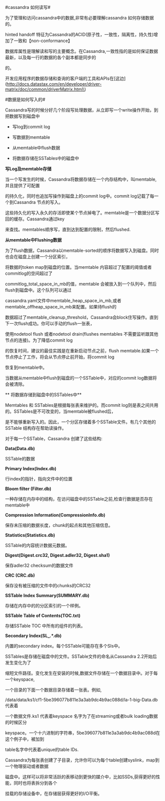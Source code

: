 #cassandra 如何读写#



为了管理和访问cassandra中的数据,非常有必要理解cassandra 如何存储数据的。

hinted handoff 特征为Cassandra的ACID\(原子性，一致性，隔离性，持久性\)增加了一致和【non-conformance】

数据库属性是理解读和写的主要概念。在Cassandra,一致性指的是如何保证数据最新，以及每一行的数据的各个副本都是同步的

的。



开发应用程序的数据存储和查询的客户端的工具和APIs在\[这边\]\(http://docs.datastax.com/en/developer/driver-matrix/doc/common/driverMatrix.html\)



#数据是如何写入的#



Cassandra写的时候分好几个阶段写处理数据，从立即写一个write操作开始，到把数据写到磁盘中

- 写log到commit log

- 写数据到memtable

- 从memtable中flush数据

- 将数据存储在SSTables中的磁盘中



**写Log及memtable存储**



当一个写发生的时候，Cassandra将数据存储在一个内存结构中，叫memtable,并且提供了可配置

的持久化，同时也追加写操作到磁盘上的commit log中。commit log记载了每一个到Cassandra 节点的写入。

这些持久化的写入永久的存活即使某个节点掉电了。memtable是一个数据分区写回的缓存。Cassandra通过key

来查找。memtables顺序写，直到达到配置的限制，然后flushed.



**从memtable中Flushing数据**



为了flush数据，Cassandra以memtable-sorted的顺序将数据写入到磁盘。同时也会在磁盘上创建一个分区索引，

将数据的token map到磁盘的位置。当memtable 内容超过了配置的阈值或者commitlog的空间超过了

commitlog_total_space_in_mb的值，memtable 会被放入到一个队列中，然后flush到磁盘中。这个队列可以通过

cassandra.yaml文件中memtable_heap_space_in_mb,或者memtable_offheap_space_in_mb来配置。如果待flush的

数据超过了memtable_cleanup_threshold，Cassandra会block住写操作。直到下一次flush成功。你可以手动的flush一张表，

使用nodetool flush 或者nodetool drain(flushes memtables 不需要监听跟其他节点的连接)。为了降低commit log

的恢复时间，建议的最佳实践是在重新启动节点之前，flush memtable.如果一个节点停止了工作，将会从节点停止前开始，将commit log

恢复到memtable中。



当数据从memtable中flush到磁盘的一个SSTable中，对应的commit log数据将会被清除。



** 将数据存储到磁盘中的SSTables中**



Memtables 和 SSTables是根据每张表来维护的。而commit log则是表之间共用的。SSTables是不可改变的，当memtable被flushed后，

是不能够重新写入的。因此，一个分区存储着多个SSTable文件。有几个其他的SSTable 结构存在帮助读操作。



对于每一个SSTable，Cassandra 创建了这些结构:



**Data(Data.db)**



  SSTable的数据



**Primary Index(Index.db)**



  行index的指针，指向文件中的位置



**Bloom filter (Filter.db)**



  一种存储在内存中的结构，在访问磁盘中的SSTable之前,检查行数据是否存在memtable中



**Compression Information(CompressionInfo.db)**



  保存未压缩的数据长度，chunk的起点和其他压缩信息。



**Statistics(Statistics.db)**



  SSTable的内容统计数据元数据。



**Digest(Digest.crc32, Digest.adler32, Digest.sha1)**



  保存adler32 checksum的数据文件



**CRC (CRC.db)**



  保存没有被压缩的文件中的chunks的CRC32



**SSTable Index Summary(SUMMARY.db)**



  存储在内存中的的分区索引的一个样例。



**SSTable Table of Contents(TOC.txt)**



  存储SSTable TOC 中所有的组件的列表。



**Secondary Index(SL_.*.db)**



  内置的secondary index。每个SSTable可能存在多个SIs中。



SSTables是存储在磁盘中的文件。SSTable文件的命名从Cassandra 2.2开始后发生变化为了

缩短文件路径。变化发生在安装的时候,数据文件存储在一个数据目录中。对于每一个keyspace,

一个目录的下面一个数据目录存储着一张表。例如,

/data/data/ks1/cf1-5be396077b811e3a3ab9dc4b9ac088d/la-1-big-Data.db 代表着

一个数据文件.ks1 代表着keyspace 名字为了在streaming或者bulk loading数据的时候区分

keyspace。一个十六进制的字符串，5be396077b811e3a3ab9dc4b9ac088d在这个例子中，被加到

table名字中代表着unique的table IDs.



Cassandra为每张表创建了子目录，允许你可以为每个table创建syslink，map到一个物理驱动或者数据

磁盘中。这样可以将非常活跃的表移动到更快的媒介中，比如SSDs,获得更好的性能，同时也将表拆分到各个

挂载的存储设备中，在存储层获得更好的I/O平衡。



